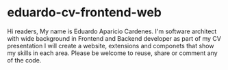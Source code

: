 # eduardo-cv-frontend-web
Hi readers, My name is Eduardo Aparicio Cardenes. I'm software architect with wide background in Frontend and Backend developer as part of my CV presentation I will create a website, extensions and componets that show my skills in each area. Please be welcome to reuse, share or comment any of the code.

